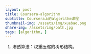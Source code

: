 ```yaml
---
layout: post
title: Coursera-algorithm
subtitle: Coursera上的algorithm课程
thumbnail-img: /assets/img/xuebao.png
share-img: /assets/img/path.jpg
tags: [algorithm, ]
---
```


1. 渗透算法：权重压缩的树形结构。
